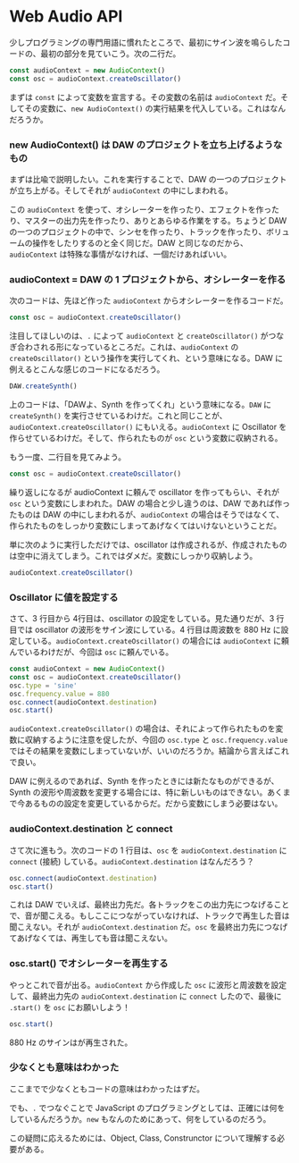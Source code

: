 # Web Audio API

少しプログラミングの専門用語に慣れたところで、最初にサイン波を鳴らしたコードの、最初の部分を見ていこう。次の二行だ。

```javascript
const audioContext = new AudioContext()
const osc = audioContext.createOscillator()
```

まずは `const` によって変数を宣言する。その変数の名前は `audioContext` だ。そしてその変数に、`new AudioContext()` の実行結果を代入している。これはなんだろうか。

### new AudioContext\(\) は DAW のプロジェクトを立ち上げるようなもの

まずは比喩で説明したい。これを実行することで、DAW の一つのプロジェクトが立ち上がる。そしてそれが `audioContext` の中にしまわれる。

この `audioContext` を使って、オシレーターを作ったり、エフェクトを作ったり、マスターの出力先を作ったり、ありとあらゆる作業をする。ちょうど DAW の一つのプロジェクトの中で、シンセを作ったり、トラックを作ったり、ボリュームの操作をしたりするのと全く同じだ。DAW と同じなのだから、`audioContext` は特殊な事情がなければ、一個だけあればいい。

### audioContext = DAW の 1 プロジェクトから、オシレーターを作る

次のコードは、先ほど作った `audioContext` からオシレーターを作るコードだ。

```javascript
const osc = audioContext.createOscillator()
```

注目してほしいのは、`.` によって `audioContext` と `createOscillator()` がつなぎ合わされる形になっているところだ。これは、`audioContext` の `createOscillator()` という操作を実行してくれ、という意味になる。DAW に例えるとこんな感じのコードになるだろう。

```javascript
DAW.createSynth()
```

上のコードは、「DAWよ、Synth を作ってくれ」という意味になる。`DAW` に `createSynth()` を実行させているわけだ。これと同じことが、`audioContext.createOscillator()` にもいえる。`audioContext` に Oscillator を作らせているわけだ。そして、作られたものが `osc` という変数に収納される。

もう一度、二行目を見てみよう。

```javascript
const osc = audioContext.createOscillator()
```

繰り返しになるが audioContext に頼んで oscillator を作ってもらい、それが `osc` という変数にしまわれた。DAW の場合と少し違うのは、DAW であれば作ったものは DAW の中にしまわれるが、`audioContext` の場合はそうではなくて、作られたものをしっかり変数にしまってあげなくてはいけないということだ。

単に次のように実行しただけでは、oscillator は作成されるが、作成されたものは空中に消えてしまう。これではダメだ。変数にしっかり収納しよう。

```javascript
audioContext.createOscillator()
```

### Oscillator に値を設定する

さて、3 行目から 4行目は、oscillator の設定をしている。見た通りだが、3 行目では oscillator の波形をサイン波にしている。4 行目は周波数を 880 Hz に設定している。`audioContext.createOscillator()` の場合には `audioContext` に頼んでいるわけだが、今回は `osc` に頼んでいる。

```javascript
const audioContext = new AudioContext()
const osc = audioContext.createOscillator()
osc.type = 'sine'
osc.frequency.value = 880
osc.connect(audioContext.destination)
osc.start()
```

`audioContext.createOscillator()` の場合は、それによって作られたものを変数に収納するように注意を促したが、今回の `osc.type` と `osc.frequency.value` ではその結果を変数にしまっていないが、いいのだろうか。結論から言えばこれで良い。

DAW に例えるのであれば、Synth を作ったときには新たなものができるが、Synth の波形や周波数を変更する場合には、特に新しいものはできない。あくまで今あるものの設定を変更しているからだ。だから変数にしまう必要はない。

### audioContext.destination と connect

さて次に進もう。次のコードの 1 行目は、`osc` を `audioContext.destination` に `connect` \(接続\) している。`audioContext.destination` はなんだろう？

```javascript
osc.connect(audioContext.destination)
osc.start()
```

これは DAW でいえば、最終出力先だ。各トラックをこの出力先につなげることで、音が聞こえる。もしここにつながっていなければ、トラックで再生した音は聞こえない。それが `audioContext.destination` だ。`osc` を最終出力先につなげてあげなくては、再生しても音は聞こえない。

### osc.start\(\) でオシレーターを再生する

やっとこれで音が出る。`audioContext` から作成した `osc` に波形と周波数を設定して、最終出力先の `audioContext.destination` に `connect` したので、最後に `.start()` を `osc` にお願いしよう！

```javascript
osc.start()
```

880 Hz のサインはが再生された。

### 少なくとも意味はわかった

ここまでで少なくともコードの意味はわかったはずだ。

でも、`.` でつなぐことで JavaScript のプログラミングとしては、正確には何をしているんだろうか。`new` もなんのためにあって、何をしているのだろう。

この疑問に応えるためには、Object, Class, Construnctor について理解する必要がある。

